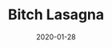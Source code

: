 --- 
layout: sheets-layout
date: 2020-01-28
categories: arrangements

title: "Bitch Lasagna"
composer: "PewDiePie & PartyInTheBackyard"
difficulty: Hard

pdf-link: bitch-lasagna-imakappa-2020.pdf
pdf-lyric: bitch-lasgna-lyrics-imakappa-2020.pdf
yt-link: https://www.youtube.com/watch?v=RyMERDvPnmk
muse-link: https://musescore.com/user/28025112/scores/5945179

thumbnail: bitch-lasagna-yt-thumbnail 
---